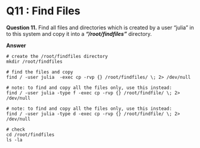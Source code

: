 Q11 : Find Files
================


**Question 11.** Find all files and directories which is created by a user “julia” in to this system and copy it into a _**“/root/findfiles”**_ directory.

**Answer**

```
# create the /root/findfiles directory
mkdir /root/findfiles

# find the files and copy
find / -user julia  -exec cp -rvp {} /root/findfiles/ \; 2> /dev/null

# note: to find and copy all the files only, use this instead:
find / -user julia -type f -exec cp -rvp {} /root/findfile/ \; 2> /dev/null

# note: to find and copy all the files only, use this instead:
find / -user julia -type d -exec cp -rvp {} /root/findfile/ \; 2> /dev/null

# check
cd /root/findfiles
ls -la
```
